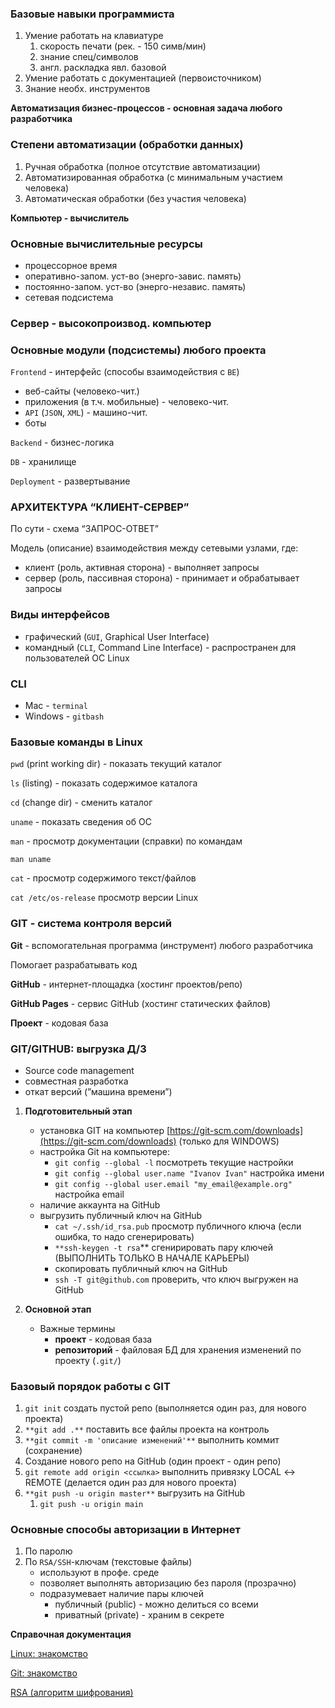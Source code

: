 ### Базовые навыки программиста

1. Умение работать на клавиатуре
    1. скорость печати (рек. - 150 симв/мин)
    2. знание спец/символов
    3. англ. раскладка явл. базовой
2. Умение работать с документацией (первоисточником)
3. Знание необх. инструментов

**Автоматизация бизнес-процессов - основная задача любого разработчика**

### Степени автоматизации (обработки данных)

1. Ручная обработка (полное отсутствие автоматизации)
2. Автоматизированная обработка (с минимальным участием человека)
3. Автоматическая обработки (без участия человека)

**Компьютер - вычислитель**

### Основные вычислительные ресурсы

- процессорное время
- оперативно-запом. уст-во (энерго-завис. память)
- постоянно-запом. уст-во (энерго-независ. память)
- сетевая подсистема

### Сервер - высокопроизвод. компьютер


### Основные модули (подсистемы) любого проекта

`Frontend` - интерфейс (способы взаимодействия c `BE`)

- веб-сайты (человеко-чит.)
- приложения (в т.ч. мобильные) - человеко-чит.
- `API` (`JSON`, `XML`) - машино-чит.
- боты

`Backend` - бизнес-логика

`DB` - хранилище

`Deployment` - развертывание

### АРХИТЕКТУРА “КЛИЕНТ-СЕРВЕР”

По сути - схема “ЗАПРОС-ОТВЕТ”

Модель (описание) взаимодействия между сетевыми узлами, где:

- клиент (роль, активная сторона) - выполняет запросы
- сервер (роль, пассивная сторона) - принимает и обрабатывает запросы


### Виды интерфейсов

- графический (`GUI`, Graphical User Interface)
- командный (`CLI`, Command Line Interface) - распространен для пользователей ОС Linux

### CLI

- Mac - `terminal`
- Windows - `gitbash`

### Базовые команды в Linux

`pwd` (print working dir) - показать текущий каталог

`ls` (listing) - показать содержимое каталога

`cd` (change dir) - сменить каталог

`uname` - показать сведения об ОС

`man` - просмотр документации (справки) по командам

`man uname`

`cat` - просмотр содержимого текст/файлов

`cat /etc/os-release` просмотр версии Linux

### GIT - система контроля версий

**Git** - вспомогательная программа (инструмент) любого разработчика

Помогает разрабатывать код

**GitHub** - интернет-площадка (хостинг проектов/репо)

**GitHub Pages** - сервис GitHub (хостинг статических файлов)

**Проект** - кодовая база

### GIT/GITHUB: выгрузка Д/З

- Source code management
- совместная разработка
- откат версий (”машина времени”)

1. **Подготовительный этап**
    - установка GIT на компьютер [https://git-scm.com/downloads](https://git-scm.com/downloads) (только для WINDOWS)
    - настройка Git на компьютере:
        - `git config --global -l` посмотреть текущие настройки
        - `git config --global user.name "Ivanov Ivan"` настройка имени
        - `git config --global user.email "my_email@example.org"` настройка email
    - наличие аккаунта на GitHub
    - выгрузить публичный ключ на GitHub
        - `cat ~/.ssh/id_rsa.pub` просмотр публичного ключа (если ошибка, то надо сгенерировать)
        - `**ssh-keygen -t rsa`** сгенирировать пару ключей (ВЫПОЛНИТЬ ТОЛЬКО В НАЧАЛЕ КАРЬЕРЫ)
        - скопировать публичный ключ на GitHub
        - `ssh -T git@github.com` проверить, что ключ выгружен на GitHub

1. **Основной этап**
    - Важные термины
        - **проект** - кодовая база
        - **репозиторий** - файловая БД для хранения изменений по проекту (`.git/`)
    

### Базовый порядок работы с GIT

1. `git init` создать пустой репо (выполняется один раз, для нового проекта)
2. `**git add .**` поставить все файлы проекта на контроль
3. `**git commit -m 'описание изменений'**`  выполнить коммит (сохранение)
4. Создание нового репо на GitHub (один проект - один репо)
5. `git remote add origin <ссылка>` выполнить привязку LOCAL ↔ REMOTE (делается один раз для нового проекта)
6. `**git push -u origin master**` выгрузить на GitHub
    1. `git push -u origin main`


### Основные способы авторизации в Интернет

1. По паролю
2. По `RSA/SSH`-ключам (текстовые файлы)
    - используют в профе. среде
    - позволяет выполнять авторизацию без пароля (прозрачно)
    - подразумевает наличие пары ключей
        - публичный (public) - можно делиться со всеми
        - приватный (private) - храним в секрете

**Справочная документация**

[Linux: знакомство](https://ru.wikipedia.org/wiki/Linux)

[Git: знакомство](https://www.atlassian.com/ru/git/tutorials/what-is-git)

[RSA (алгоритм шифрования)](https://ru.wikipedia.org/wiki/RSA)
